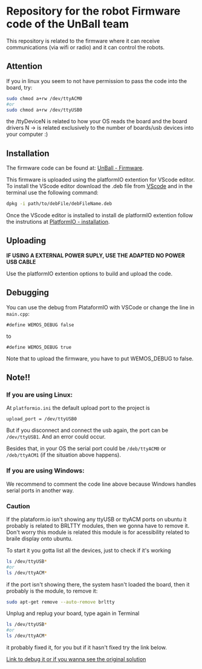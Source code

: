 # Repository for the robot Firmware code of the UnBall team

This repository is related to the firmware where it can receive communications (via wifi or radio) and it can control the robots.

## Attention 

If you in linux you seem to not have permission to pass the code into the board, try:
```bash
sudo chmod a+rw /dev/ttyACM0
#or 
sudo chmod a+rw /dev/ttyUSB0
```
the /ttyDeviceN is related to how your OS reads the board and the board drivers
N -> is related exclusively to the number of boards/usb devices into your computer :) 

## Installation
The firmware code can be found at: [UnBall - Firmware](https://github.com/unball/Firmware.git).

This firmware is uploaded using the platformIO extention for VScode editor.
To install the VScode editor download the .deb file from [VScode](https://code.visualstudio.com/) and in the terminal use the following command: 
```bash
dpkg -i path/to/debFile/debFileName.deb 
```

Once the VScode editor is installed to install de platformIO extention follow the instrutions at [PlatformIO - installation](https://platformio.org/install/ide?install=vscode).

## Uploading
**IF USING A EXTERNAL POWER SUPLY, USE THE ADAPTED NO POWER USB CABLE**

Use the platformIO extention options to build and upload the code.

## Debugging 

You can use the debug from PlataformIO with VSCode or change the line in ```main.cpp```:

```
#define WEMOS_DEBUG false
```

to 

```
#define WEMOS_DEBUG true
```

Note that to upload the firmware, you have to put WEMOS_DEBUG to false. 

## Note!!

### If you are using Linux: 

At ```platformio.ini``` the default upload port to the project is 

```
upload_port = /dev/ttyUSB0
```

But if you disconnect and connect the usb again, the port can be ```/dev/ttyUSB1```. And an error could occur. 

Besides that, in your OS the serial port could be ```/deb/ttyACM0``` or ```/deb/ttyACM1``` (if the situation above happens).

### If you are using Windows:

We recommend to comment the code line above because Windows handles serial ports in another way. 

### Caution 

If the plataform.io isn't showing any ttyUSB or ttyACM ports on ubuntu it probably is related to BRLTTY modules, then we gonna have to remove it. Don't worry this module is related this module is for acessibility related to braile display onto ubuntu.

To start it you gotta list all the devices, just to check if it's working

```bash
ls /dev/ttyUSB* 
#or 
ls /dev/ttyACM*
```

if the port isn't showing there, the system hasn't loaded the board, then it probably is the module, to remove it:

```bash
sudo apt-get remove --auto-remove brltty
```

Unplug and replug your board, type again in Terminal
```bash
ls /dev/ttyUSB* 
#or 
ls /dev/ttyACM*
```

it probably fixed it, for you but if it hasn't fixed try the link below.

[Link to debug it or if you wanna see the original solution](https://forum.arduino.cc/t/ubuntu-arduino-ide-not-showing-any-ports/1043925/19)
